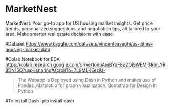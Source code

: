 # MarketNest
MarketNest: Your go-to app for US housing market insights. Get price trends, personalized suggestions, and negotiation tips, all tailored to your area. Make smarter real estate decisions with ease

#Dataset
https://www.kaggle.com/datasets/vincentvaseghi/us-cities-housing-market-data

#Colab Notebook for EDA
https://colab.research.google.com/drive/1onuAmBYqF8p2Qj9WEMj3RInLYR8DN15Q?usp=sharing#scrollTo=7L9MLKEeziU-

>The Webapp is Deployed using Dash in Python and makes use of Pandas ,Matplotlib for graph visualization, Bootstrap for Design in Python
>
#To install Dash
-pip install dash


